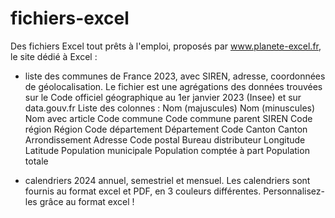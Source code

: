 # fichiers-excel

Des fichiers Excel tout prêts à l'emploi, proposés par www.planete-excel.fr, le site dédié à Excel :

- liste des communes de France 2023, avec SIREN, adresse, coordonnées de géolocalisation. Le fichier est une agrégations des données trouvées sur le Code officiel géographique au 1er janvier 2023 (Insee) et sur data.gouv.fr
  Liste des colonnes :
      Nom (majuscules)
      Nom (minuscules)
      Nom avec article
      Code commune
      Code commune parent
      SIREN
      Code région
      Région
      Code département
      Département
      Code
      Canton
      Canton
      Arrondissement
      Adresse
      Code postal
      Bureau distributeur
      Longitude
      Latitude
      Population municipale
      Population comptée à part
      Population totale
  
- calendriers 2024 annuel, semestriel et mensuel. Les calendriers sont fournis au format excel et PDF, en 3 couleurs différentes. Personnalisez-les grâce au format excel !

